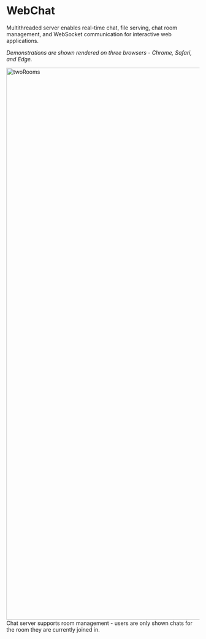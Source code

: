 # WebChat
 Multithreaded server enables real-time chat, file serving, chat room management, and WebSocket communication for interactive web applications.

 *Demonstrations are shown rendered on three browsers - Chrome, Safari, and Edge.*
 
<img width="1439" alt="twoRooms" src="https://github.com/SarahBateman22/WebChat/assets/142822160/58a8e9cd-a430-4d66-a6a7-fac6045020a5">
Chat server supports room management - users are only shown chats for the room they are currently joined in.
